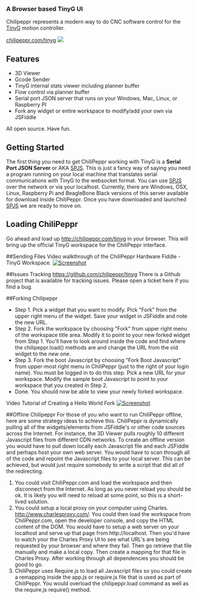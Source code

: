 ### A Browser based TinyG UI
Chilipeppr represents a modern way to do CNC software control for the [TinyG](http://synthetos.myshopify.com/products/tinyg) motion controller.

[chilipeppr.com/tinyg](http://chilipeppr.com/tinyg)
![](http://www.chilipeppr.com/img/screenshot-tinyg.png)
## Features
* 3D Viewer
* Gcode Sender
* TinyG internal stats viewer including planner buffer
* Flow control via planner buffer
* Serial port JSON server that runs on your Windows, Mac, Linux, or Raspberry PI
* Fork any widget or entire workspace to modify/add your own via JSFiddle

All open source. Have fun.

## Getting Started
The first thing you need to get ChiliPeppr working with TinyG is a **Serial Port JSON Server** or AKA [SPJS](http://github.com/johnlauer/serial-port-json-server).  This is just a fancy way of saying you need a program running on your local machine that translates serial communications with TinyG to the websocket format.  You can use [SPJS](http://github.com/johnlauer/serial-port-json-server) over the network or via your localhost.  Currently, there are Windows, OSX, Linux, Raspberry Pi and BeagleBone Black versions of this server available for download inside ChiliPeppr.  Once you have downloaded and launched [SPJS](http://github.com/johnlauer/serial-port-json-server) we are ready to move on.

## Loading ChiliPeppr
Go ahead and load up http://chilipeppr.com/tinyg in your browser.  This will bring up the official TinyG workspace for the ChiliPeppr interface.

##Sending Files
Video walkthrough of the ChiliPeppr Hardware Fiddle - TinyG Workspace.
[![Screenshot](http://chilipeppr.com/img/vidwalkthrough.png)](http://youtu.be/mKLdgpz8gpQ)

##Issues Tracking
https://github.com/chilipeppr/tinyg There is a Github project that is available for tracking issues. Please open a ticket here if you find a bug.

##Forking Chilipeppr
* Step 1. Pick a widget that you want to modify. Pick "Fork" from the upper right menu of the widget. Save your widget in JSFiddle and note the new URL.
* Step 2. Fork the workspace by choosing "Fork" from upper right menu of the workspace title area. Modify it to point to your new forked widget from Step 1. You'll have to look around inside the code and find where the chilipeppr.load() methods are and change the URL from the old widget to the new one.
* Step 3. Fork the boot Javascript by choosing "Fork Boot Javascript" from upper-most right menu in ChiliPeppr (just to the right of your login name). You must be logged in to do this step. Pick a new URL for your workspace. Modify the sample boot Javascript to point to your workspace that you created in Step 2.
* Done. You should now be able to view your newly forked workspace.

Video Tutorial of Creating a Hello World Fork
[![Screenshot](http://chilipeppr.com/img/helloworldtutorial.png)](http://youtu.be/W7G_veKyb_k)

##Offline Chilipeppr
For those of you who want to run ChiliPeppr offline, here are some strategy ideas to achieve this. ChiliPeppr is dynamically pulling all of the widgets/elements from JSFiddle's or other code sources across the Internet. For instance, the 3D Viewer pulls roughly 10 different Javascript files from different CDN networks. To create an offline version you would have to pull down locally each Javascript file and each JSFiddle and perhaps host your own web server. You would have to scan through all of the code and repoint the Javascript files to your local server. This can be achieved, but would just require somebody to write a script that did all of the redirecting.

1. You could visit ChiliPeppr.com and load the workspace and then disconnect from the Internet. As long as you never reload you should be ok. It is likely you will need to reload at some point, so this is a short-lived solution.
2. You could setup a local proxy on your computer using Charles. http://www.charlesproxy.com/. You could then load the workspace from ChiliPeppr.com, open the developer console, and copy the HTML content of the DOM. You would have to setup a web server on your localhost and serve up that page from http://localhost. Then you'd have to watch your the Charles Proxy UI to see what URL's are being requested by your browser and where they fail. Then go retrieve that file manually and make a local copy. Then create a mapping for that file in Charles Proxy. After working through all dependencies you should be good to go.
3. ChiliPeppr uses Require.js to load all Javascript files so you could create a remapping inside the app.js or require.js file that is used as part of ChiliPeppr. You would overload the chilipeppr.load command as well as the require.js require() method.